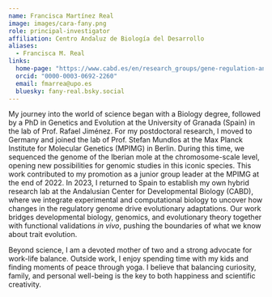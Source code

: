 ```yaml
---
name: Francisca Martínez Real
image: images/cara-fany.png
role: principal-investigator
affiliation: Centro Andaluz de Biología del Desarrollo
aliases:
  - Francisca M. Real
links:
  home-page: "https://www.cabd.es/en/research_groups/gene-regulation-and-evolution/summary-458.html"
  orcid: "0000-0003-0692-2260"
  email: fmarrea@upo.es
  bluesky: fany-real.bsky.social
---
```



My journey into the world of science began with a Biology degree, followed by a PhD in Genetics and Evolution at the University of Granada (Spain) in the lab of Prof. Rafael Jiménez. For my postdoctoral research, I moved to Germany and joined the lab of Prof. Stefan Mundlos at the Max Planck Institute for Molecular Genetics (MPIMG) in Berlin. During this time, we sequenced the genome of the Iberian mole at the chromosome-scale level, opening new possibilities for genomic studies in this iconic species. This work contributed to my promotion as a junior group leader at the MPIMG at the end of 2022. In 2023, I returned to Spain to establish my own hybrid research lab at the Andalusian Center for Developmental Biology (CABD), where we integrate experimental and computational biology to uncover how changes in the regulatory genome drive evolutionary adaptations. Our work bridges developmental biology, genomics, and evolutionary theory together with functional validations _in vivo_, pushing the boundaries of what we know about trait evolution.

Beyond science, I am a devoted mother of two and a strong advocate for work-life balance. Outside work, I enjoy spending time with my kids and finding moments of peace through yoga. I believe that balancing curiosity, family, and personal well-being is the key to both happiness and scientific creativity.
